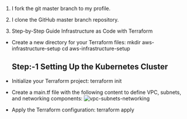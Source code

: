 1. I fork the git master branch to my profile.

2. I clone the GitHub master branch repository.

3.  Step-by-Step Guide
   Infrastructure as Code with Terraform
 
* Create a new directory for your Terraform files:
    mkdir aws-infrastructure-setup
    cd aws-infrastructure-setup
   
   ## Step:-1 Setting Up the Kubernetes Cluster
* Initialize your Terraform project:
  terraform init
* Create a main.tf file with the following content to define VPC, subnets, and networking components:
  ![vpc-subnets-networking](https://github.com/user-attachments/assets/9c0592bb-f85a-425c-a36c-f85b523db33f)
* Apply the Terraform configuration:
  terraform apply


